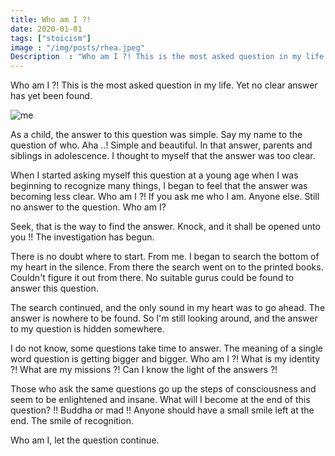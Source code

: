 ```yaml
---
title: Who am I ?!
date: 2020-01-01
tags: ["stoicism"]
image : "/img/posts/rhea.jpeg"
Description  : "Who am I ?! This is the most asked question in my life. Yet no clear answer..."
---
```

Who am I ?! This is the most asked question in my life. Yet no clear answer has yet been found.

![me](/img/rhea.jpeg)

As a child, the answer to this question was simple. Say my name to the question of who. Aha ..! Simple and beautiful. In that answer, parents and siblings in adolescence. I thought to myself that the answer was too clear. 

When I started asking myself this question at a young age when I was beginning to recognize many things, I began to feel that the answer was becoming less clear. Who am I ?! If you ask me who I am. Anyone else. Still no answer to the question. Who am I?

Seek, that is the way to find the answer. Knock, and it shall be opened unto you !! The investigation has begun. 

There is no doubt where to start. From me. I began to search the bottom of my heart in the silence. From there the search went on to the printed books. Couldn't figure it out from there. No suitable gurus could be found to answer this question.

The search continued, and the only sound in my heart was to go ahead. The answer is nowhere to be found. So I'm still looking around, and the answer to my question is hidden somewhere.

I do not know, some questions take time to answer. The meaning of a single word question is getting bigger and bigger. Who am I ?! What is my identity ?! What are my missions ?! Can I know the light of the answers ?!

Those who ask the same questions go up the steps of consciousness and seem to be enlightened and insane. What will I become at the end of this question? !! Buddha or mad !! Anyone should have a small smile left at the end. The smile of recognition.

Who am I, let the question continue. 
<!--Photo by Robert Katzki on Unsplash-->
